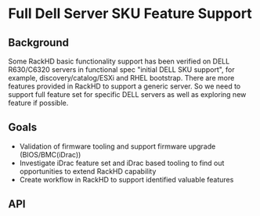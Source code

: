# Full Dell Server SKU Feature Support


## Background

Some RackHD basic functionality support has been verified on DELL R630/C6320 servers in functional spec "initial DELL SKU support", for example, discovery/catalog/ESXi and RHEL bootstrap.   There are more features provided in RackHD to support a generic server.  So we need to support full feature set for specific DELL servers as well as exploring new feature  if possible.


## Goals

- Validation of firmware tooling and support firmware upgrade (BIOS/BMC(iDrac))
- Investigate iDrac feature set and iDrac based tooling to find out opportunities to extend RackHD capability
- Create workflow in RackHD to support identified valuable features


## API
